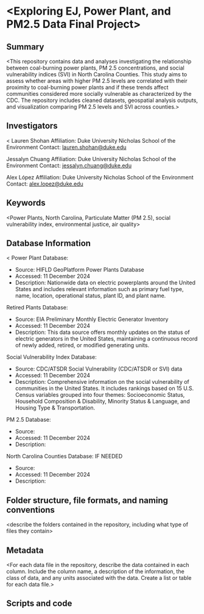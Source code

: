 # <Exploring EJ, Power Plant, and PM2.5 Data Final Project>

## Summary

<This repository contains data and analyses investigating the relationship between coal-burning power plants, PM 2.5 concentrations, and social vulnerability indices (SVI) in North Carolina Counties. This study aims to assess whether areas with higher PM 2.5 levels are correlated with their proximity to coal-burning power plants and if these trends affect communities considered more socially vulnerable as characterized by the CDC. The repository includes cleaned datasets, geospatial analysis outputs, and visualization comparing PM 2.5 levels and SVI across counties.>

## Investigators

<
Lauren Shohan 
Affiliation: Duke University Nicholas School of the Environment 
Contact: lauren.shohan@duke.edu 

Jessalyn Chuang 
Affiliation: Duke University Nicholas School of the Environment 
Contact: jessalyn.chuang@duke.edu 

Alex López 
Affiliation: Duke University Nicholas School of the Environment 
Contact: alex.lopez@duke.edu 
>

## Keywords

<Power Plants, North Carolina, Particulate Matter (PM 2.5), social vulnerability index, environmental justice, air quality>

## Database Information

<
Power Plant Database:  
  - Source: HIFLD GeoPlatform Power Plants Database 
  - Accessed: 11 December 2024 
  - Description: Nationwide data on electric powerplants around the United States and includes relevant information such as primary fuel type, name, location, operational status, plant ID, and plant name.  

Retired Plants Database: 
  - Source: EIA Preliminary Monthly Electric Generator Inventory 
  - Accessed: 11 December 2024 
  - Description: This data source offers monthly updates on the status of electric generators in the United States, maintaining a continuous record of newly added, retired, or modified generating units. 

Social Vulnerability Index Database: 
  - Source: CDC/ATSDR Social Vulnerability (CDC/ATSDR or SVI) data 
  - Accessed: 11 December 2024 
  - Description: Comprehensive information on the social vulnerability of communities in the United States. It includes rankings based on 15 U.S. Census variables grouped into four themes: Socioeconomic Status, Household Composition & Disability, Minority Status & Language, and Housing Type & Transportation.  

PM 2.5 Database:   
  - Source: 
  - Accessed: 11 December 2024 
  - Description: 

North Carolina Counties Database:  IF NEEDED 
  - Source: 
  - Accessed: 11 December 2024 
  - Description: 
>


## Folder structure, file formats, and naming conventions 

<describe the folders contained in the repository, including what type of files they contain>

<describe the formats of files for the various purposes contained in the repository>

<describe your file naming conventions>

## Metadata

<For each data file in the repository, describe the data contained in each column. Include the column name, a description of the information, the class of data, and any units associated with the data. Create a list or table for each data file.> 

## Scripts and code

<Not applicable.>
